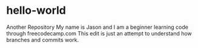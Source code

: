 # hello-world
Another Repository
My name is Jason and I am a beginner learning code through freecodecamp.com
This edit is just an attempt to understand how branches and commits work.
